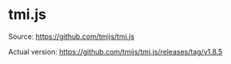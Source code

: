 # tmi.js

Source: https://github.com/tmijs/tmi.js

Actual version: https://github.com/tmijs/tmi.js/releases/tag/v1.8.5

